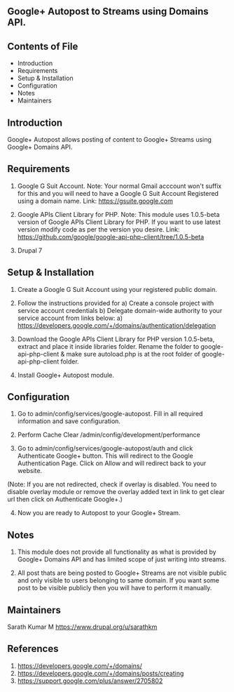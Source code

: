 Google+ Autopost to Streams using Domains API.
----------------------------------------------

Contents of File
----------------
* Introduction
* Requirements
* Setup & Installation
* Configuration
* Notes
* Maintainers

Introduction
------------

Google+ Autopost allows posting of content to Google+ Streams using 
Google+ Domains API.

Requirements
------------

1. Google G Suit Account.
Note: Your normal Gmail acccount won't suffix for this and you will need to have
a Google G Suit Account Registered using a domain name.
Link: https://gsuite.google.com

2. Google APIs Client Library for PHP.
Note: This module uses 1.0.5-beta version of Google APIs Client Library for PHP.
If you want to use latest version modify code as per the version you desire.
Link: https://github.com/google/google-api-php-client/tree/1.0.5-beta

3. Drupal 7

Setup & Installation
--------------------

1. Create a Google G Suit Account using your registered public domain.

2. Follow the instructions provided for
 a) Create a console project with service account credentials
 b) Delegate domain-wide authority to your service account
 from links below:
 a) https://developers.google.com/+/domains/authentication/delegation

3. Download the Google APIs Client Library for PHP version 1.0.5-beta, extract 
and place it inside libraries folder. Rename the folder to google-api-php-client
& make sure autoload.php is at the root folder of google-api-php-client folder.

4. Install Google+ Autopost module.

Configuration
-------------

1. Go to admin/config/services/google-autopost. 
Fill in all required information and save configuration.

2. Perform Cache Clear /admin/config/development/performance

3. Go to admin/config/services/google-autopost/auth and 
click Authenticate Google+ button.
This will redirect to the Google Authentication Page. Click on Allow and 
will redirect back to your website.

(Note: If you are not redirected, check if overlay is disabled. You need to 
disable overlay module or remove the overlay added text in link to get clear url
then click on Authenticate Google+.)

4. Now you are ready to Autopost to your Google+ Stream. 


Notes
-----

1. This module does not provide all functionality as what is provided by 
Google+ Domains API and has limited scope of just writing into streams.

2. All post thats are being posted to Google+ Streams are not visible public and
only visible to users belonging to same domain. If you want some post to be
visible publicly then you will have to perform it manually.

Maintainers
-----------

Sarath Kumar M https://www.drupal.org/u/sarathkm


References
----------

1. https://developers.google.com/+/domains/
2. https://developers.google.com/+/domains/posts/creating
3. https://support.google.com/plus/answer/2705802


